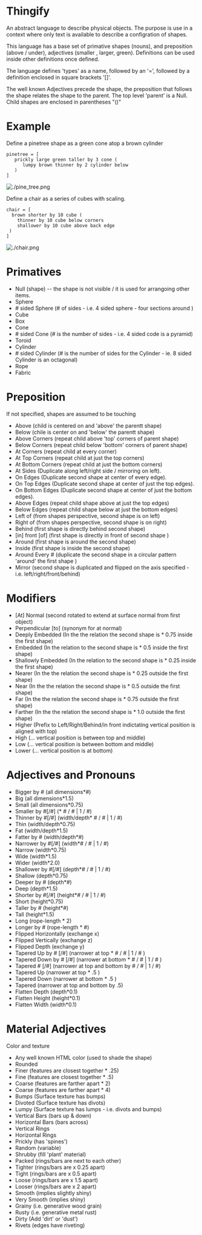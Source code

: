 # Thingify

An abstract language to describe physical objects.  The purpose is use in a context where only text is available to describe a configration of shapes.

This language has a base set of primative shapes (nouns), and preposition (above / under), adjectives (smaller , larger, green).  Definitions can be used inside other definitions once defined.

The language defines 'types' as a name, followed by an '=', followed by a definition enclosed in square brackets '[]'.

The well known Adjectives precede the shape, the preposition that follows the shape relates the shape to the parent.
The top level 'parent' is a Null.  Child shapes are enclosed in parentheses "()"

# Example

Define a pinetree shape as a green cone atop a brown cylinder

```
pinetree = [
   prickly large green taller by 3 cone (
      lumpy brown thinner by 2 cylinder below
   )
]
```
![./pine_tree.png](./pine_tree.png)

Define a chair as a series of cubes with scaling.

```
chair = [
  brown shorter by 10 cube (
    thinner by 10 cube below corners
    shallower by 10 cube above back edge
 )
]
```
![./chair.png](./chair.png)

# Primatives

- Null (shape) -- the shape is not visible / it is used for arrangoing other items.
- Sphere
- \# sided Sphere (# of sides - i.e. 4 sided sphere - four sections around )
- Cube
- Box
- Cone
- \# sided Cone (# is the number of sides - i.e. 4 sided code is a pyramid)
- Toroid
- Cylinder
- \# sided Cylinder (# is the number of sides for the Cylinder - ie. 8 sided Cylinder is an octagonal) 
- Rope
- Fabric

# Preposition

If not specified, shapes are assumed to be touching

- Above  (child is centered on and 'above' the parentt shape)
- Below  (chile is center on and 'below' the parentt shape)
- Above Corners (repeat child above 'top' corners of parent shape)
- Below Corners (repeat child below 'bottom' corners of parent shape)
- At Corners (repeat child at every corner)
- At Top Corners (repeat child at just the top corners)
- At Bottom Corners (repeat child at just the bottom corners)
- At Sides (Duplicate along left/right side / mirroring on left).
- On Edges (Duplicate second shape at center of every edge).
- On Top Edges (Duplicate second shape at center of just the top edges).
- On Bottom Edges (Duplicate second shape at center of just the bottom edges).
- Above Edges (repeat child shape above at just the top edges)
- Below Edges (repeat child shape below at just the bottom edges)
- Left of (from shapes perspective, second shape is on left)
- Right of (from shapes perspective, second shape is on right)
- Behind (first shape is directly behind second shape)
- [in] front [of] (first shape is directly in front of second shape )
- Around (first shape is around the second shape)
- Inside (first shape is inside the second shape)
- Around Every # (duplicate the second shape in a circular pattern 'around' the first shape )
- Mirror (second shape is duplicated and flipped on the axis specified - i.e. left/right/front/behind)

# Modifiers

- [At] Normal (second rotated to extend at surface normal from first object)
- Perpendicular [to] (synonym for at normal)
- Deeply Embedded (In the the relation the second shape is \* 0.75 inside the first shape)
- Embedded (In the relation to the second shape is \* 0.5 inside the first shape)
- Shallowly Embedded (In the relation to the second shape is \* 0.25 inside the first shape)
- Nearer (In the the relation the second shape is \* 0.25 outside the first shape)
- Near (In the the relation the second shape is \* 0.5 outside the first shape)
- Far (In the the relation the second shape is \* 0.75 outside the first shape)
- Farther (In the the relation the second shape is \* 1.0 outside the first shape)
- Higher (Prefix to Left/Right/Behind/in front indictating vertical position is aligned with top)
- High  (... vertical position is between top and middle)
- Low   (... vertical position is between bottom and middle)
- Lower (... vertical position is at bottom)

# Adjectives and Pronouns

- Bigger by \# (all dimensions\*\#)
- Big     (all dimensions\*1.5)
- Small   (all dimensions\*0.75)
- Smaller by \#[/\#] (\* \# / \# | 1 / \#) 
- Thinner by \#[/\#] (width/depth\* \# / \# | 1 / \#)
- Thin    (width/depth\*0.75) 
- Fat     (width/depth\*1.5)  
- Fatter by \# (width/depth\*#)
- Narrower by \#[/\#] (width\*\# / \# | 1 / \#) 
- Narrow   (width\*0.75) 
- Wide     (width\*1.5)
- Wider    (width\*2.0)
- Shallower by \#[/\#] (depth\*\# / \# | 1 / \#)
- Shallow    (depth\*0.75)
- Deeper by \# (depth\*\#)
- Deep       (depth\*1.5)
- Shorter by \#[/\#] (height\*\# / \# | 1 / \#)
- Short    (height\*0.75)
- Taller by \#  (height\*\#)
- Tall     (height\*1.5)
- Long     (rope-length * 2)
- Longer by \#  (rope-length * \#)
- Flipped Horizontally (exchange x)
- Flipped Vertically (exchange z)
- Flipped Depth (exchange y)
- Tapered Up by \# [/\#] (narrower at top * \# / \# | 1 / \# )
- Tapered Down by \# [/\#] (narrower at bottom * \# / \# | 1 / \# )
- Tapered  \# [/\#] (narrower at top and bottom by \# / \# | 1 / \#)
- Tapered Up    (narrower at top * .5 )
- Tapered Down  (narrower at bottom * .5 )
- Tapered (narrower at top and bottom by .5)
- Flatten Depth  (depth\*0.1)
- Flatten Height (height\*0.1)
- Flatten Width  (width\*0.1) 

# Material Adjectives

Color and texture

- Any well known HTML color (used to shade the shape)
- Rounded
- Finer (features are closest together * .25)
- Fine  (features are closest together * .5)
- Coarse (features are farther apart * 2)
- Coarse (features are farther apart * 4)
- Bumps (Surface texture has bumps)
- Divoted (Surface texture has divots)
- Lumpy (Surface texture has lumps - i.e. divots and bumps)
- Vertical Bars (bars up & down)
- Horizontal Bars (bars across)
- Vertical Rings
- Horizontal Rings
- Prickly (has 'spines')
- Random (variable)
- Shrubby (fill 'plant' material)
- Packed (rings/bars are next to each other)
- Tighter (rings/bars are x 0.25 apart)
- Tight (rings/bars are x 0.5 apart)
- Loose (rings/bars are x 1.5 apart)
- Looser (rings/bars are x 2 apart)
- Smooth (implies slightly shiny)
- Very Smooth (implies shiny)
- Grainy (i.e. generative wood grain)
- Rusty (i.e. generative metal rust)
- Dirty (Add 'dirt' or 'dust')
- Rivets (edges have riveting)










